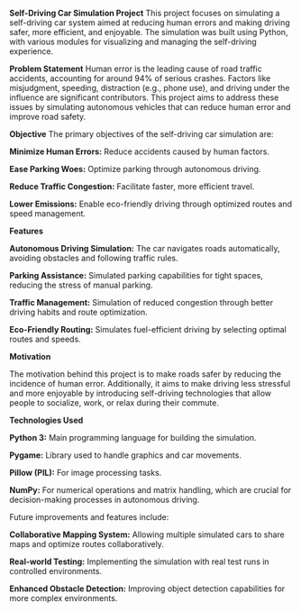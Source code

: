 <b>Self-Driving Car Simulation Project</b>
This project focuses on simulating a self-driving car system aimed at reducing human errors and making driving safer, more efficient, and enjoyable. The simulation was built using Python, with various modules for visualizing and managing the self-driving experience.

<b>Problem Statement</b>
Human error is the leading cause of road traffic accidents, accounting for around 94% of serious crashes. Factors like misjudgment, speeding, distraction (e.g., phone use), and driving under the influence are significant contributors. This project aims to address these issues by simulating autonomous vehicles that can reduce human error and improve road safety.

<b>Objective</b>
The primary objectives of the self-driving car simulation are:

<b>Minimize Human Errors:</b> Reduce accidents caused by human factors.

<b>Ease Parking Woes:</b> Optimize parking through autonomous driving.

<b>Reduce Traffic Congestion:</b> Facilitate faster, more efficient travel.

<b>Lower Emissions:</b> Enable eco-friendly driving through optimized routes and speed management.

<b>Features</b>

<b>Autonomous Driving Simulation:</b> The car navigates roads automatically, avoiding obstacles and following traffic rules.

<b>Parking Assistance:</b> Simulated parking capabilities for tight spaces, reducing the stress of manual parking.

<b>Traffic Management:</b> Simulation of reduced congestion through better driving habits and route optimization.

<b>Eco-Friendly Routing:</b> Simulates fuel-efficient driving by selecting optimal routes and speeds.

<b>Motivation</b>

The motivation behind this project is to make roads safer by reducing the incidence of human error. Additionally, it aims to make driving less stressful and more enjoyable by introducing self-driving technologies that allow people to socialize, work, or relax during their commute.

<b>Technologies Used</b>

<b>Python 3:</b> Main programming language for building the simulation.

<b>Pygame:</b> Library used to handle graphics and car movements.

<b>Pillow (PIL):</b> For image processing tasks.

<b>NumPy:</b> For numerical operations and matrix handling, which are crucial for decision-making processes in autonomous driving.

Future improvements and features include:

<b>Collaborative Mapping System:</b> Allowing multiple simulated cars to share maps and optimize routes collaboratively.

<b>Real-world Testing:</b> Implementing the simulation with real test runs in controlled environments.

<b>Enhanced Obstacle Detection:</b> Improving object detection capabilities for more complex environments.
